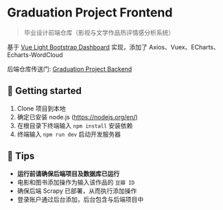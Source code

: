 # Graduation Project Frontend

> 毕业设计前端仓库（影视与文学作品热评情感分析系统）

基于 [Vue Light Bootstrap Dashboard](https://github.com/creativetimofficial/vue-light-bootstrap-dashboard) 实现，添加了 Axios、Vuex、ECharts、Echarts-WordCloud

后端仓库传送门: [Graduation Project Backend](https://github.com/kainzhang/kz-graduation-project-backend)

## :rocket: Getting started

1. Clone 项目到本地
2. 确定已安装 node.js (https://nodejs.org/en/)
3. 在根目录下终端输入 `npm install` 安装依赖
4. 终端输入 `npm run dev` 启动开发服务器

## :balloon: Tips

+ **运行前请确保后端项目及数据库已运行**
+ 电影和图书添加操作为输入该作品的 `豆瓣 ID`
+ 确保后端 Scrapy 已部署，从而执行添加操作
+ 登录账户通过后台添加，后台包含与后端项目中
